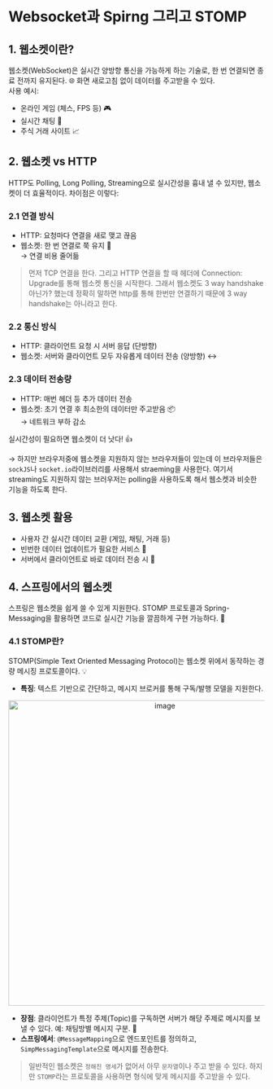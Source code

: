 # Websocket과 Spirng 그리고 STOMP

## 1. 웹소켓이란?  
웹소켓(WebSocket)은 실시간 양방향 통신을 가능하게 하는 기술로, 한 번 연결되면 종료 전까지 유지된다. 🌐 화면 새로고침 없이 데이터를 주고받을 수 있다.  
사용 예시:  
- 온라인 게임 (체스, FPS 등) 🎮  
- 실시간 채팅 💬  
- 주식 거래 사이트 📈  

## 2. 웹소켓 vs HTTP  
HTTP도 Polling, Long Polling, Streaming으로 실시간성을 흉내 낼 수 있지만, 웹소켓이 더 효율적이다. 차이점은 이렇다:  

### 2.1 연결 방식  
- HTTP: 요청마다 연결을 새로 맺고 끊음  
- 웹소켓: 한 번 연결로 쭉 유지 🔗  
→ 연결 비용 줄어듦

> 먼저 TCP 연결을 한다. 그리고 HTTP 연결을 할 때 헤더에 Connection: Upgrade를 통해 웹소켓 통신을 시작한다.
> 그래서 웹소켓도 3 way handshake 아닌가? 했는데 정확히 말하면 http를 통해 한번만 연결하기 때문에 3 way handshake는 아니라고 한다. 

### 2.2 통신 방식  
- HTTP: 클라이언트 요청 시 서버 응답 (단방향)  
- 웹소켓: 서버와 클라이언트 모두 자유롭게 데이터 전송 (양방향) ↔️  

### 2.3 데이터 전송량  
- HTTP: 매번 헤더 등 추가 데이터 전송  
- 웹소켓: 초기 연결 후 최소한의 데이터만 주고받음 📦  
→ 네트워크 부하 감소  

실시간성이 필요하면 웹소켓이 더 낫다! 👍  

→ 하지만 브라우저중에 웹소켓을 지원하지 않는 브라우저들이 있는데 이 브라우저들은 `sockJS`나 `socket.io`라이브러리를 사용해서 straeming을 사용한다. 여기서 streaming도 지원하지 않는 브러우저는 polling을 사용하도록 해서 웹소켓과 비슷한 기능을 하도록 한다.

## 3. 웹소켓 활용  
- 사용자 간 실시간 데이터 교환 (게임, 채팅, 거래 등)  
- 빈번한 데이터 업데이트가 필요한 서비스 🔄  
- 서버에서 클라이언트로 바로 데이터 전송 시 📢  

## 4. 스프링에서의 웹소켓  
스프링은 웹소켓을 쉽게 쓸 수 있게 지원한다. STOMP 프로토콜과 Spring-Messaging을 활용하면 코드로 실시간 기능을 깔끔하게 구현 가능하다. 🚀  

### 4.1 STOMP란?  
STOMP(Simple Text Oriented Messaging Protocol)는 웹소켓 위에서 동작하는 경량 메시징 프로토콜이다. 💡  
- **특징**: 텍스트 기반으로 간단하고, 메시지 브로커를 통해 구독/발행 모델을 지원한다.

<p align="center">
  <img width="600" alt="image" src="https://github.com/user-attachments/assets/ddca3e25-af6a-4514-9099-8b479e1e42c6" />
</p>
  
- **장점**: 클라이언트가 특정 주제(Topic)를 구독하면 서버가 해당 주제로 메시지를 보낼 수 있다. 예: 채팅방별 메시지 구분. 📩  
- **스프링에서**: `@MessageMapping`으로 엔드포인트를 정의하고, `SimpMessagingTemplate`으로 메시지를 전송한다.

> 일반적인 웹소켓은 `정해진 명세`가 없어서 아무 `문자열`이나 주고 받을 수 있다. 하지만 `STOMP`라는 프로토콜을 사용하면 형식에 맞게 메시지를 주고받을 수 있다.
